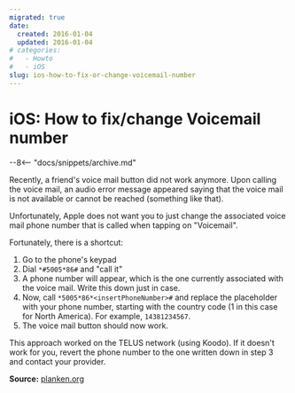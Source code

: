 ```yaml
---
migrated: true
date:
  created: 2016-01-04
  updated: 2016-01-04
# categories:
#   - Howto
#   - iOS
slug: ios-how-to-fix-or-change-voicemail-number
---
```

# iOS: How to fix/change Voicemail number

--8<-- "docs/snippets/archive.md"

Recently, a friend's voice mail button did not work anymore.
Upon calling the voice mail, an audio error message appeared saying that the voice mail is not available or cannot be reached (something like that).

Unfortunately, Apple does not want you to just change the associated voice mail phone number that is called when tapping on "Voicemail".

Fortunately, there is a shortcut:

1. Go to the phone's keypad
2. Dial `*#5005*86#` and "call it"
3. A phone number will appear, which is the one currently associated with the voice mail.
Write this down just in case.
4. Now, call `*5005*86*<insertPhoneNumber>#` and replace the placeholder with your phone number, starting with the country code (1 in this case for North America).
For example, `14381234567`.
5. The voice mail button should now work.

This approach worked on the TELUS network (using Koodo).
If it doesn't work for you, revert the phone number to the one written down in step 3 and contact your provider.

**Source:** [planken.org](https://planken.org/2011/08/iphone-cannot-connect-voicemail)
